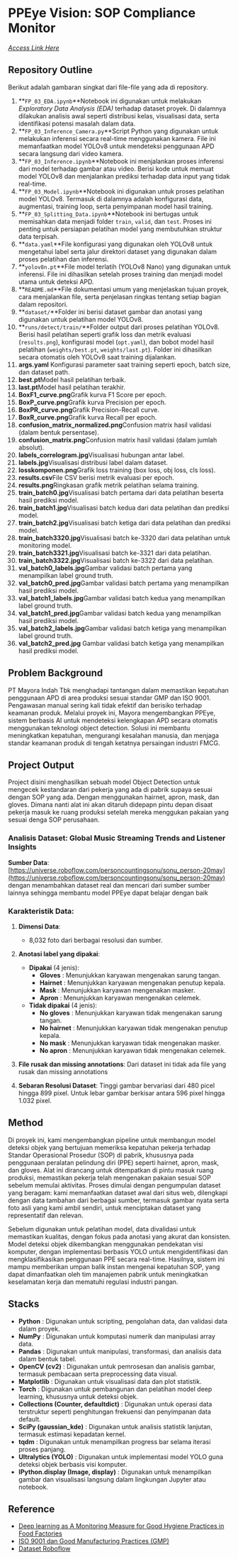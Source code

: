 # PPEye Vision: SOP Compliance Monitor

*[Access Link Here](https://papieye.streamlit.app/)*

## Repository Outline

Berikut adalah gambaran singkat dari file-file yang ada di repository.

1. **`FP_03_EDA.ipynb`**Notebook ini digunakan untuk melakukan *Exploratory Data Analysis (EDA)* terhadap dataset proyek. Di dalamnya dilakukan analisis awal seperti distribusi kelas, visualisasi data, serta identifikasi potensi masalah dalam data.
2. **`FP_03_Inference_Camera.py`**Script Python yang digunakan untuk melakukan inferensi secara real-time menggunakan kamera. File ini memanfaatkan model YOLOv8 untuk mendeteksi penggunaan APD secara langsung dari video kamera.
3. **`FP_03_Inference.ipynb`**Notebook ini menjalankan proses inferensi dari model terhadap gambar atau video. Berisi kode untuk memuat model YOLOv8 dan menjalankan prediksi terhadap data input yang tidak real-time.
4. **`FP_03_Model.ipynb`**Notebook ini digunakan untuk proses pelatihan model YOLOv8. Termasuk di dalamnya adalah konfigurasi data, augmentasi, training loop, serta penyimpanan model hasil training.
5. **`FP_03_Splitting_Data.ipynb`**Notebook ini bertugas untuk memisahkan data menjadi folder `train`, `valid`, dan `test`. Proses ini penting untuk persiapan pelatihan model yang membutuhkan struktur data terpisah.
6. **`data.yaml`**File konfigurasi yang digunakan oleh YOLOv8 untuk mengetahui label serta jalur direktori dataset yang digunakan dalam proses pelatihan dan inferensi.
7. **`yolov8n.pt`**File model terlatih (YOLOv8 Nano) yang digunakan untuk inferensi. File ini dihasilkan setelah proses training dan menjadi model utama untuk deteksi APD.
8. **`README.md`**File dokumentasi umum yang menjelaskan tujuan proyek, cara menjalankan file, serta penjelasan ringkas tentang setiap bagian dalam repositori.
9. **`dataset/`**Folder ini berisi dataset gambar dan anotasi yang digunakan untuk pelatihan model YOLOv8.
10. **`runs/detect/train/`**Folder output dari proses pelatihan YOLOv8. Berisi hasil pelatihan seperti grafik loss dan metrik evaluasi (`results.png`), konfigurasi model (`opt.yaml`), dan bobot model hasil pelatihan (`weights/best.pt`, `weights/last.pt`). Folder ini dihasilkan secara otomatis oleh YOLOv8 saat training dijalankan.
11. **args.yaml**
    Konfigurasi parameter saat training seperti epoch, batch size, dan dataset path.
12. **best.pt**Model hasil pelatihan terbaik.
13. **last.pt**Model hasil pelatihan terakhir.
14. **BoxF1_curve.png**Grafik kurva F1 Score per epoch.
15. **BoxP_curve.png**Grafik kurva Precision per epoch.
16. **BoxPR_curve.png**Grafik Precision-Recall curve.
17. **BoxR_curve.png**Grafik kurva Recall per epoch.
18. **confusion_matrix_normalized.png**Confusion matrix hasil validasi (dalam bentuk persentase).
19. **confusion_matrix.png**Confusion matrix hasil validasi (dalam jumlah absolut).
20. **labels_correlogram.jpg**Visualisasi hubungan antar label.
21. **labels.jpg**Visualisasi distribusi label dalam dataset.
22. **losskomponen.png**Grafik loss training (box loss, obj loss, cls loss).
23. **results.csv**File CSV berisi metrik evaluasi per epoch.
24. **results.png**Ringkasan grafik metrik pelatihan selama training.
25. **train_batch0.jpg**Visualisasi batch pertama dari data pelatihan beserta hasil prediksi model.
26. **train_batch1.jpg**Visualisasi batch kedua dari data pelatihan dan prediksi model.
27. **train_batch2.jpg**Visualisasi batch ketiga dari data pelatihan dan prediksi model.
28. **train_batch3320.jpg**Visualisasi batch ke-3320 dari data pelatihan untuk monitoring model.
29. **train_batch3321.jpg**Visualisasi batch ke-3321 dari data pelatihan.
30. **train_batch3322.jpg**Visualisasi batch ke-3322 dari data pelatihan.
31. **val_batch0_labels.jpg**Gambar validasi batch pertama yang menampilkan label ground truth.
32. **val_batch0_pred.jpg**Gambar validasi batch pertama yang menampilkan hasil prediksi model.
33. **val_batch1_labels.jpg**Gambar validasi batch kedua yang menampilkan label ground truth.
34. **val_batch1_pred.jpg**Gambar validasi batch kedua yang menampilkan hasil prediksi model.
35. **val_batch2_labels.jpg**Gambar validasi batch ketiga yang menampilkan label ground truth.
36. **val_batch2_pred.jpg**
    Gambar validasi batch ketiga yang menampilkan hasil prediksi model.

## Problem Background

PT Mayora Indah Tbk menghadapi tantangan dalam memastikan kepatuhan penggunaan APD di area produksi sesuai standar GMP dan ISO 9001. Pengawasan manual sering kali tidak efektif dan berisiko terhadap keamanan produk. Melalui proyek ini, Mayora mengembangkan PPEye, sistem berbasis AI untuk mendeteksi kelengkapan APD secara otomatis menggunakan teknologi object detection. Solusi ini membantu meningkatkan kepatuhan, mengurangi kesalahan manusia, dan menjaga standar keamanan produk di tengah ketatnya persaingan industri FMCG.

## Project Output

Project disini menghasilkan sebuah model Object Detection untuk mengecek kestandaran dari pekerja yang ada di pabrik supaya sesuai dengan SOP yang ada. Dengan menggunakan hairnet, apron, mask, dan gloves. Dimana nanti alat ini akan ditaruh didepapn pintu depan disaat pekerja masuk ke ruang produksi setelah mereka menggukan pakaian yang sesuai denga SOP perusahaan.

### Analisis Dataset: Global Music Streaming Trends and Listener Insights

**Sumber Data**:
[https://universe.roboflow.com/personcountingsonu/sonu_person-20may](https://universe.roboflow.com/personcountingsonu/sonu_person-20may) dengan menambahkan dataset real dan mencari dari sumber sumber lainnya sehingga membantu model PPEye dapat belajar dengan baik

### **Karakteristik Data**:

1. **Dimensi Data**:

   - 8,032 foto dari berbagai resolusi dan sumber.
2. **Anotasi label yang dipakai**:

   - **Dipakai** (4 jenis):
     * **Gloves** : Menunjukkan karyawan mengenakan sarung tangan.
     * **Hairnet** : Menunjukkan karyawan mengenakan penutup kepala.
     * **Mask** : Menunjukkan karyawan mengenakan masker.
     * **Apron** : Menunjukkan karyawan mengenakan celemek.
   - **Tidak dipakai** (4 jenis):
     * **No gloves** : Menunjukkan karyawan tidak mengenakan sarung tangan.
     * **No hairnet** : Menunjukkan karyawan tidak mengenakan penutup kepala.
     * **No mask** : Menunjukkan karyawan tidak mengenakan masker.
     * **No apron** : Menunjukkan karyawan tidak mengenakan celemek.
3. **File rusak dan missing annotations**: Dari dataset ini tidak ada file yang rusak dan missing annotations
4. **Sebaran Resolusi Dataset**: Tinggi gambar bervariasi dari 480 picel hingga 899 pixel. Untuk lebar gambar berkisar antara 596 pixel hingga 1.032 pixel.

## Method

Di proyek ini, kami mengembangkan pipeline untuk membangun model deteksi objek yang bertujuan memeriksa kepatuhan pekerja terhadap Standar Operasional Prosedur (SOP) di pabrik, khususnya pada penggunaan peralatan pelindung diri (PPE) seperti hairnet, apron, mask, dan gloves. Alat ini dirancang untuk ditempatkan di pintu masuk ruang produksi, memastikan pekerja telah mengenakan pakaian sesuai SOP sebelum memulai aktivitas. Proses dimulai dengan pengumpulan dataset yang beragam: kami memanfaatkan dataset awal dari situs web, dilengkapi dengan data tambahan dari berbagai sumber, termasuk gambar nyata serta foto asli yang kami ambil sendiri, untuk menciptakan dataset yang representatif dan relevan.

Sebelum digunakan untuk pelatihan model, data divalidasi untuk memastikan kualitas, dengan fokus pada anotasi yang akurat dan konsisten. Model deteksi objek dikembangkan menggunakan pendekatan visi komputer, dengan implementasi berbasis YOLO untuk mengidentifikasi dan mengklasifikasikan penggunaan PPE secara real-time. Hasilnya, sistem ini mampu memberikan umpan balik instan mengenai kepatuhan SOP, yang dapat dimanfaatkan oleh tim manajemen pabrik untuk meningkatkan keselamatan kerja dan mematuhi regulasi industri pangan.

## Stacks

* **Python** : Digunakan untuk scripting, pengolahan data, dan validasi data dalam proyek.
* **NumPy** : Digunakan untuk komputasi numerik dan manipulasi array data.
* **Pandas** : Digunakan untuk manipulasi, transformasi, dan analisis data dalam bentuk tabel.
* **OpenCV (cv2)** : Digunakan untuk pemrosesan dan analisis gambar, termasuk pembacaan serta preprocessing data visual.
* **Matplotlib** : Digunakan untuk visualisasi data dan plot statistik.
* **Torch** : Digunakan untuk pembangunan dan pelatihan model deep learning, khususnya untuk deteksi objek.
* **Collections (Counter, defaultdict)** : Digunakan untuk operasi data terstruktur seperti penghitungan frekuensi dan penyimpanan data default.
* **SciPy (gaussian_kde)** : Digunakan untuk analisis statistik lanjutan, termasuk estimasi kepadatan kernel.
* **tqdm** : Digunakan untuk menampilkan progress bar selama iterasi proses panjang.
* **Ultralytics (YOLO)** : Digunakan untuk implementasi model YOLO guna deteksi objek berbasis visi komputer.
* **IPython.display (Image, display)** : Digunakan untuk menampilkan gambar dan visualisasi langsung dalam lingkungan Jupyter atau notebook.

## Reference

* [Deep learning as A Monitoring Measure for Good Hygiene Practices in Food Factories](https://ndltd.ncl.edu.tw/cgi-bin/gs32/gsweb.cgi?o=dnclcdr&s=id=%22111NTOU0252004%22.&searchmode=basic&extralimit=asc=%22%E5%9C%8B%E7%AB%8B%E8%87%BA%E7%81%A3%E6%B5%B7%E6%B4%8B%E5%A4%A7%E5%AD%B8%22&extralimitunit=%E5%9C%8B%E7%AB%8B%E8%87%BA%E7%81%A3%E6%B5%B7%E6%B4%8B%E5%A4%A7%E5%AD%B8)
* [ISO 9001 dan Good Manufacturing Practices (GMP)](https://trustmandiri.com/perbedaan-iso-9001-dan-gmp-standar-penting-dalam-industri-manufaktur/)
* [Dataset Roboflow ](https://universe.roboflow.com/personcountingsonu/sonu_person-20may)
